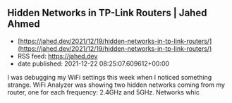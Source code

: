 ## Hidden Networks in TP-Link Routers | Jahed Ahmed
 - [https://jahed.dev/2021/12/19/hidden-networks-in-tp-link-routers/](https://jahed.dev/2021/12/19/hidden-networks-in-tp-link-routers/)
 - RSS feed: https://jahed.dev
 - date published: 2021-12-22 08:25:07.609612+00:00

I was debugging my WiFi settings this week when I noticed something strange. WiFi Analyzer was showing two hidden networks coming from my router, one for each frequency: 2.4GHz and 5GHz. Networks whic

